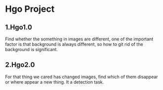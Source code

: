 # Hgo Project

## 1.Hgo1.0

Find whether the  something in images are different, one of the important factor is that background is always different, so how to git rid of the background is significant.

## 2.Hgo2.0

For that thing we cared has changed images, find which of them disappear or where appear a new thing. It a detection task.
